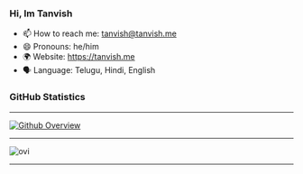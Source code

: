 ### Hi, Im Tanvish

- 📫 How to reach me: tanvish@tanvish.me
- 😄 Pronouns: he/him
- 🌍 Website: https://tanvish.me
- 🗣️ Language: Telugu, Hindi, English

### GitHub Statistics

---

[![Github Overview](https://api.tanvish.me/git-stats)](https://github.com/TanvishGG)

---

<img src="https://api.tanvish.me/git-language" alt="ovi" />


---
